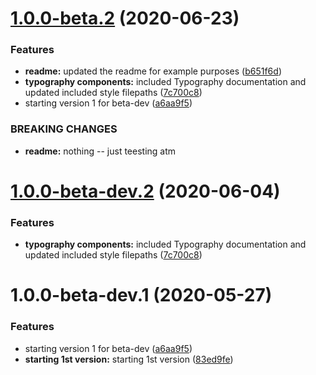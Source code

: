 # [1.0.0-beta.2](http://bitbucket.org/uclaucomm/ucla-bruin-components/compare/v1.0.0-beta.1...v1.0.0-beta.2) (2020-06-23)


### Features

* **readme:** updated the readme for example purposes ([b651f6d](http://bitbucket.org/uclaucomm/ucla-bruin-components/commits/b651f6d0bed69d14cd0af4c4dd4fc148a8273fd3))
* **typography components:** included Typography documentation and updated included style filepaths ([7c700c8](http://bitbucket.org/uclaucomm/ucla-bruin-components/commits/7c700c87886d9bfbd2db2c3d95c3920aa24e0d79))
* starting version 1 for beta-dev ([a6aa9f5](http://bitbucket.org/uclaucomm/ucla-bruin-components/commits/a6aa9f5bea69d361ef925cd688dd991ca2af6586))


### BREAKING CHANGES

* **readme:** nothing -- just teesting atm

# [1.0.0-beta-dev.2](http://bitbucket.org/uclaucomm/ucla-bruin-components/compare/v1.0.0-beta-dev.1...v1.0.0-beta-dev.2) (2020-06-04)


### Features

* **typography components:** included Typography documentation and updated included style filepaths ([7c700c8](http://bitbucket.org/uclaucomm/ucla-bruin-components/commits/7c700c87886d9bfbd2db2c3d95c3920aa24e0d79))

# 1.0.0-beta-dev.1 (2020-05-27)


### Features

* starting version 1 for beta-dev ([a6aa9f5](http://bitbucket.org/uclaucomm/ucla-bruin-components/commits/a6aa9f5bea69d361ef925cd688dd991ca2af6586))
* **starting 1st version:** starting 1st version ([83ed9fe](http://bitbucket.org/uclaucomm/ucla-bruin-components/commits/83ed9feb4ad858b82f9d569288c779bb70047aae))
